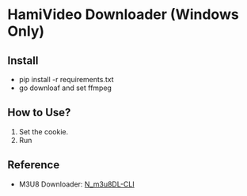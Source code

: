 # HamiVideo Downloader (Windows Only)


## Install
- pip install -r requirements.txt
- go downloaf and set ffmpeg


## How to Use?
1. Set the cookie.
2. Run


## Reference
- M3U8 Downloader: [N_m3u8DL-CLI](https://github.com/nilaoda/N_m3u8DL-CLI)
